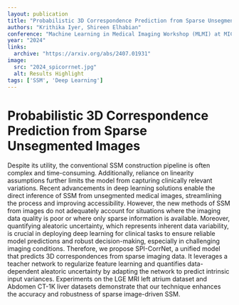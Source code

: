 ```yaml
---
layout: publication
title: "Probabilistic 3D Correspondence Prediction from Sparse Unsegmented Images"
authors: "Krithika Iyer, Shireen Elhabian"
conference: "Machine Learning in Medical Imaging Workshop (MLMI) at MICCAI"
year: "2024"
links:
  archive: "https://arxiv.org/abs/2407.01931"
image:
  src: "2024_spicorrnet.jpg"
  alt: Results Highlight
tags: ['SSM', 'Deep Learning']
---
```


# Probabilistic 3D Correspondence Prediction from Sparse Unsegmented Images
Despite its utility, the conventional SSM construction pipeline is often complex and time-consuming. Additionally, reliance on linearity assumptions further limits the model from capturing clinically relevant variations. Recent advancements in deep learning solutions enable the direct inference of SSM from unsegmented medical images, streamlining the process and improving accessibility. However, the new methods of SSM from images do not adequately account for situations where the imaging data quality is poor or where only sparse information is available. Moreover, quantifying aleatoric uncertainty, which represents inherent data variability, is crucial in deploying deep learning for clinical tasks to ensure reliable model predictions and robust decision-making, especially in challenging imaging conditions. Therefore, we propose SPI-CorrNet, a unified model that predicts 3D correspondences from sparse imaging data. It leverages a teacher network to regularize feature learning and quantifies data-dependent aleatoric uncertainty by adapting the network to predict intrinsic input variances. Experiments on the LGE MRI left atrium dataset and Abdomen CT-1K liver datasets demonstrate that our technique enhances the accuracy and robustness of sparse image-driven SSM. 